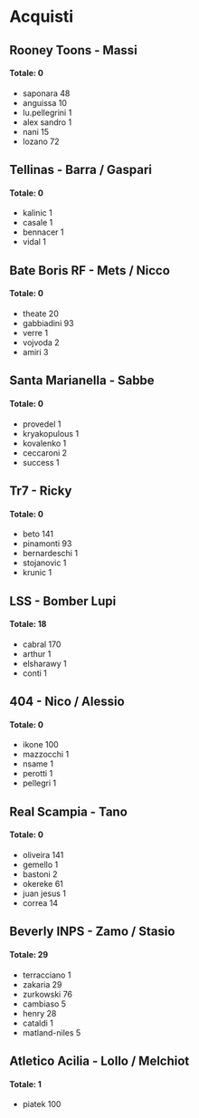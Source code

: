 <h1>Acquisti</h1>

<h2>Rooney Toons - Massi</h2>
<h4>Totale: 0</h4>
<ul>
  <li>saponara 48</li>
  <li>anguissa 10</li>
  <li>lu.pellegrini 1</li>
  <li>alex sandro 1</li>
  <li>nani 15</li>
  <li>lozano 72</li>
</ul>

<h2>Tellinas - Barra / Gaspari</h2>
<h4>Totale: 0</h4>
<ul>
  <li>kalinic 1</li>
  <li>casale 1</li>
  <li>bennacer 1</li>
  <li>vidal 1</li>
</ul>

<h2>Bate Boris RF - Mets / Nicco</h2>
<h4>Totale: 0</h4>
<ul>
  <li>theate 20</li>
  <li>gabbiadini 93</li>
  <li>verre 1</li>
  <li>vojvoda 2</li>
  <li>amiri 3</li>
</ul>

<h2>Santa Marianella - Sabbe</h2>
<h4>Totale: 0</h4>
<ul>
  <li>provedel 1</li>
  <li>kryakopulous 1</li>
  <li>kovalenko 1</li>
  <li>ceccaroni 2</li>
  <li>success 1</li>
</ul>

<h2>Tr7 - Ricky</h2>
<h4>Totale: 0</h4>
<ul>
  <li>beto 141</li>
  <li>pinamonti 93</li>
  <li>bernardeschi 1</li>
  <li>stojanovic 1</li>
  <li>krunic 1</li>
</ul>

<h2>LSS - Bomber Lupi</h2>
<h4>Totale: 18</h4>
<ul>
  <li>cabral 170</li>
  <li>arthur 1</li>
  <li>elsharawy 1</li>
  <li>conti 1</li>
</ul>

<h2>404 - Nico / Alessio</h2>
<h4>Totale: 0</h4>
<ul>
  <li>ikone 100</li>
  <li>mazzocchi 1</li>
  <li>nsame 1</li>
  <li>perotti 1</li>
  <li>pellegri 1</li>
</ul>

<h2>Real Scampia - Tano</h2>
<h4>Totale: 0</h4>
<ul>
  <li>oliveira 141</li>
  <li>gemello 1</li>
  <li>bastoni 2</li>
  <li>okereke 61</li>
  <li>juan jesus 1</li>
  <li>correa 14</li>
</ul>

<h2>Beverly INPS - Zamo / Stasio</h2>
<h4>Totale: 29</h4>
<ul>
  <li>terracciano 1</li>
  <li>zakaria 29</li>
  <li>zurkowski 76</li>
  <li>cambiaso 5</li>
  <li>henry 28</li>
  <li>cataldi 1</li>
  <li>matland-niles 5</li>
</ul>

<h2>Atletico Acilia - Lollo / Melchiot</h2>
<h4>Totale: 1</h4>
<ul>
  <li>piatek 100</li>
</ul>

